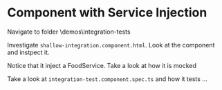 # Component with Service Injection

Navigate to folder \demos\integration-tests

Investigate `shallow-integration.component.html`. Look at the component and instpect it.

Notice that it inject a FoodService. Take a look at how it is mocked

Take a look at `integration-test.component.spec.ts` and how it tests ...

